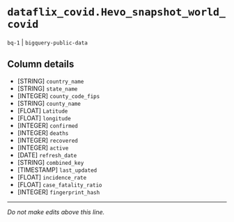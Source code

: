# `dataflix_covid.Hevo_snapshot_world_covid`
`bq-1` | `bigquery-public-data`

## Column details
* [STRING]    `country_name`
* [STRING]    `state_name`
* [INTEGER]   `county_code_fips`
* [STRING]    `county_name`
* [FLOAT]     `Latitude`
* [FLOAT]     `longitude`
* [INTEGER]   `confirmed`
* [INTEGER]   `deaths`
* [INTEGER]   `recovered`
* [INTEGER]   `active`
* [DATE]      `refresh_date`
* [STRING]    `combined_key`
* [TIMESTAMP] `last_updated`
* [FLOAT]     `incidence_rate`
* [FLOAT]     `case_fatality_ratio`
* [INTEGER]   `fingerprint_hash`

-------------------------------------------------------------------------------
*Do not make edits above this line.*
